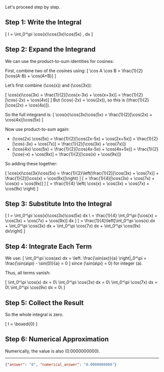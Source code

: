 Let's proceed step by step.

## Step 1: Write the Integral

\[
I = \int_0^\pi \cos(x)\cos(3x)\cos(5x) \, dx
\]

## Step 2: Expand the Integrand

We can use the product-to-sum identities for cosines:

First, combine two of the cosines using:
\[
\cos A \cos B = \frac{1}{2}[\cos(A-B) + \cos(A+B)]
\]

Let’s first combine \(\cos(x)\) and \(\cos(3x)\):

\[
\cos(x)\cos(3x) = \frac{1}{2}[\cos(x-3x) + \cos(x+3x)] = \frac{1}{2}[\cos(-2x) + \cos(4x)]
\]
But \(\cos(-2x) = \cos(2x)\), so this is \(\frac{1}{2}[\cos(2x) + \cos(4x)]\).

So the full integrand is:
\[
\cos(x)\cos(3x)\cos(5x) = \frac{1}{2}[\cos(2x) + \cos(4x)]\cos(5x)
\]

Now use product-to-sum again:

- \(\cos(2x) \cos(5x) = \frac{1}{2}[\cos(2x-5x) + \cos(2x+5x)] = \frac{1}{2}[\cos(-3x) + \cos(7x)] = \frac{1}{2}[\cos(3x) + \cos(7x)]\)
- \(\cos(4x) \cos(5x) = \frac{1}{2}[\cos(4x-5x) + \cos(4x+5x)] = \frac{1}{2}[\cos(-x) + \cos(9x)] = \frac{1}{2}[\cos(x) + \cos(9x)]\)

So adding these together:

\[
\cos(x)\cos(3x)\cos(5x) = \frac{1}{2}\left(\frac{1}{2}[\cos(3x) + \cos(7x)] + \frac{1}{2}[\cos(x) + \cos(9x)]\right)
\]
\[
= \frac{1}{4}[\cos(3x) + \cos(7x) + \cos(x) + \cos(9x)]
\]
\[
= \frac{1}{4} \left( \cos(x) + \cos(3x) + \cos(7x) + \cos(9x) \right)
\]

## Step 3: Substitute Into the Integral

\[
I = \int_0^\pi \cos(x)\cos(3x)\cos(5x) dx \\
= \frac{1}{4} \int_0^\pi [\cos(x) + \cos(3x) + \cos(7x) + \cos(9x)] dx
\]
\[
= \frac{1}{4}\left[\int_0^\pi \cos(x) dx + \int_0^\pi \cos(3x) dx + \int_0^\pi \cos(7x) dx + \int_0^\pi \cos(9x) dx\right]
\]

## Step 4: Integrate Each Term

We use:
\[
\int_0^\pi \cos(ax) dx = \left. \frac{\sin(ax)}{a} \right|_0^\pi = \frac{\sin(a\pi) - \sin(0)}{a} = 0
\]
since \(\sin(a\pi) = 0\) for integer \(a\).

Thus, all terms vanish:

\[
\int_0^\pi \cos(x) dx = 0\\
\int_0^\pi \cos(3x) dx = 0\\
\int_0^\pi \cos(7x) dx = 0\\
\int_0^\pi \cos(9x) dx = 0\\
\]

## Step 5: Collect the Result

So the whole integral is zero.

\[
I = \boxed{0}
\]

## Step 6: Numerical Approximation

Numerically, the value is also \(0.0000000000\).

---

```json
{"answer": "0", "numerical_answer": "0.0000000000"}
```